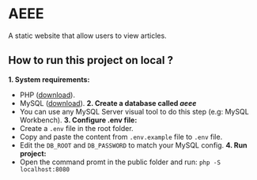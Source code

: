 
# AEEE

A static website that allow users to view articles.

## How to run this project on local ?
**1. System requirements:**  
- PHP ([download](https://www.php.net/downloads.php)).
- MySQL ([download]([https://dev.mysql.com/downloads/mysql/])).
**2. Create a database called *aeee***  
- You can use any MySQL Server visual tool to do this step (e.g: MySQL Workbench).
**3. Configure .env file:**
- Create a `.env` file in the root folder.
- Copy and paste the content from `.env.example` file to `.env` file.
- Edit the `DB_ROOT` and `DB_PASSWORD` to match your MySQL config.
**4. Run project:**
- Open the command promt in the public folder and run: `php -S localhost:8080`